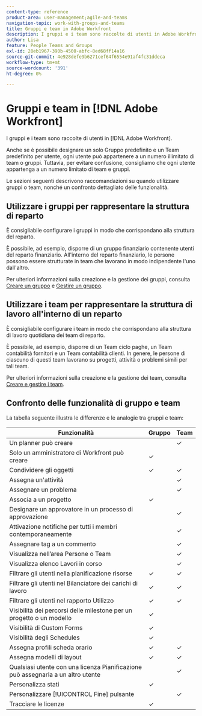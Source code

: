 ```yaml
---
content-type: reference
product-area: user-management;agile-and-teams
navigation-topic: work-with-groups-and-teams
title: Gruppi e team in Adobe Workfront
description: I gruppi e i team sono raccolte di utenti in Adobe Workfront.
author: Lisa
feature: People Teams and Groups
exl-id: 28eb1967-390b-4500-abfc-8ed68ff14a16
source-git-commit: 4e928defe9b6271cef64f6554e91af4fc31ddeca
workflow-type: tm+mt
source-wordcount: '391'
ht-degree: 0%

---
```


# Gruppi e team in [!DNL Adobe Workfront]

<!-- Audited: 12/2023 -->

I gruppi e i team sono raccolte di utenti in [!DNL Adobe Workfront].

Anche se è possibile designare un solo Gruppo predefinito e un Team predefinito per utente, ogni utente può appartenere a un numero illimitato di team o gruppi. Tuttavia, per evitare confusione, consigliamo che ogni utente appartenga a un numero limitato di team e gruppi.

Le sezioni seguenti descrivono raccomandazioni su quando utilizzare gruppi o team, nonché un confronto dettagliato delle funzionalità.

## Utilizzare i gruppi per rappresentare la struttura di reparto

È consigliabile configurare i gruppi in modo che corrispondano alla struttura del reparto.

È possibile, ad esempio, disporre di un gruppo finanziario contenente utenti del reparto finanziario. All&#39;interno del reparto finanziario, le persone possono essere strutturate in team che lavorano in modo indipendente l&#39;uno dall&#39;altro.

Per ulteriori informazioni sulla creazione e la gestione dei gruppi, consulta [Creare un gruppo](../../administration-and-setup/manage-groups/create-and-manage-groups/create-a-group.md) e [Gestire un gruppo](../../administration-and-setup/manage-groups/create-and-manage-groups/manage-a-group.md).

## Utilizzare i team per rappresentare la struttura di lavoro all&#39;interno di un reparto

È consigliabile configurare i team in modo che corrispondano alla struttura di lavoro quotidiana dei team di reparto.

È possibile, ad esempio, disporre di un Team ciclo paghe, un Team contabilità fornitori e un Team contabilità clienti. In genere, le persone di ciascuno di questi team lavorano su progetti, attività o problemi simili per tali team.

Per ulteriori informazioni sulla creazione e la gestione dei team, consulta [Creare e gestire i team](../../people-teams-and-groups/create-and-manage-teams/create-and-mange-teams.md).

## Confronto delle funzionalità di gruppo e team

La tabella seguente illustra le differenze e le analogie tra gruppi e team:

| **Funzionalità** | **Gruppo** | **Team** |
|---|---|---|
| Un planner può creare |  | ✓ |
| Solo un amministratore di Workfront può creare | ✓ |  |
| Condividere gli oggetti | ✓ | ✓ |
| Assegna un&#39;attività |  | ✓ |
| Assegnare un problema |  | ✓ |
| Associa a un progetto | ✓ |  |
| Designare un approvatore in un processo di approvazione |  | ✓ |
| Attivazione notifiche per tutti i membri contemporaneamente |  | ✓ |
| Assegnare tag a un commento |  | ✓ |
| Visualizza nell’area Persone o Team |  | ✓ |
| Visualizza elenco Lavori in corso |  | ✓ |
| Filtrare gli utenti nella pianificazione risorse | ✓ | ✓ |
| Filtrare gli utenti nel Bilanciatore dei carichi di lavoro | ✓ | ✓ |
| Filtrare gli utenti nel rapporto Utilizzo | ✓ | ✓ |
| Visibilità dei percorsi delle milestone per un progetto o un modello | ✓ |  |
| Visibilità di Custom Forms | ✓ |  |
| Visibilità degli Schedules | ✓ |  |
| Assegna profili scheda orario | ✓ | ✓ |
| Assegna modelli di layout | ✓ | ✓ |
| Qualsiasi utente con una licenza Pianificazione può assegnarla a un altro utente |  | ✓ |
| Personalizza stati | ✓ |  |
| Personalizzare [!UICONTROL Fine] pulsante |  | ✓ |
| Tracciare le licenze | ✓ |  |
